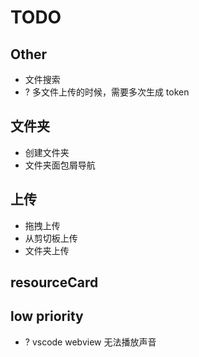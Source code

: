 # TODO

## Other
- 文件搜索
- ? 多文件上传的时候，需要多次生成 token

## 文件夹
- 创建文件夹
- 文件夹面包屑导航

## 上传
- 拖拽上传
- 从剪切板上传
- 文件夹上传

## resourceCard

## low priority
- ? vscode webview 无法播放声音
